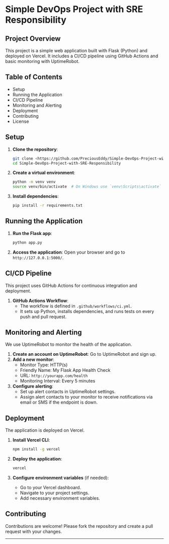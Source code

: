# Simple DevOps Project with SRE Responsibility

## Project Overview
This project is a simple web application built with Flask (Python) and deployed on Vercel. It includes a CI/CD pipeline using GitHub Actions and basic monitoring with UptimeRobot.

## Table of Contents
- Setup
- Running the Application
- CI/CD Pipeline
- Monitoring and Alerting
- Deployment
- Contributing
- License

## Setup
1. **Clone the repository**:
   ```bash
   git clone <https://github.com/PreciousEddy/Simple-DevOps-Project-with-SRE-Responsibility.git>
   cd Simple-DevOps-Project-with-SRE-Responsibility
   ```

2. **Create a virtual environment**:
   ```bash
   python -m venv venv
   source venv/bin/activate  # On Windows use `venv\Scripts\activate`
   ```

3. **Install dependencies**:
   ```bash
   pip install -r requirements.txt
   ```

## Running the Application
1. **Run the Flask app**:
   ```bash
   python app.py
   ```
2. **Access the application**: Open your browser and go to `http://127.0.0.1:5000/`.

## CI/CD Pipeline
This project uses GitHub Actions for continuous integration and deployment.

1. **GitHub Actions Workflow**:
   - The workflow is defined in `.github/workflows/ci.yml`.
   - It sets up Python, installs dependencies, and runs tests on every push and pull request.

## Monitoring and Alerting
We use UptimeRobot to monitor the health of the application.

1. **Create an account on UptimeRobot**: Go to UptimeRobot and sign up.
2. **Add a new monitor**:
   - Monitor Type: HTTP(s)
   - Friendly Name: My Flask App Health Check
   - URL: `http://yourapp.com/health`
   - Monitoring Interval: Every 5 minutes
3. **Configure alerting**:
   - Set up alert contacts in UptimeRobot settings.
   - Assign alert contacts to your monitor to receive notifications via email or SMS if the endpoint is down.

## Deployment
The application is deployed on Vercel.

1. **Install Vercel CLI**:
   ```bash
   npm install -g vercel
   ```

2. **Deploy the application**:
   ```bash
   vercel
   ```

3. **Configure environment variables** (if needed):
   - Go to your Vercel dashboard.
   - Navigate to your project settings.
   - Add necessary environment variables.

## Contributing
Contributions are welcome! Please fork the repository and create a pull request with your changes.

---
